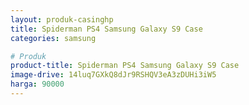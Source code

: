 ```yaml
---
layout: produk-casinghp
title: Spiderman PS4 Samsung Galaxy S9 Case
categories: samsung

# Produk
product-title: Spiderman PS4 Samsung Galaxy S9 Case
image-drive: 14luq7GXkQ8dJr9RSHQV3eA3zDUHi3iW5
harga: 90000
---
```

